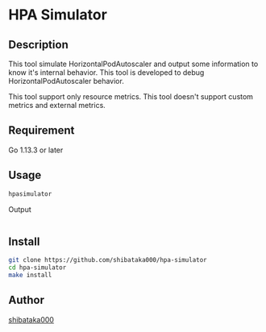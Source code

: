 # HPA Simulator

## Description
This tool simulate HorizontalPodAutoscaler and output some information to know it's internal behavior.
This tool is developed to debug HorizontalPodAutoscaler behavior.

This tool support only resource metrics. This tool doesn't support custom metrics and external metrics.

## Requirement
Go 1.13.3 or later

## Usage
```bash
hpasimulator
```

Output

```
```

## Install
```bash
git clone https://github.com/shibataka000/hpa-simulator
cd hpa-simulator
make install
```

## Author
[shibataka000](https://github.com/shibataka000)
